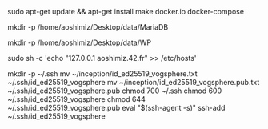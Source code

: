 sudo apt-get update && apt-get install make docker.io docker-compose

mkdir -p /home/aoshimiz/Desktop/data/MariaDB

mkdir -p /home/aoshimiz/Desktop/data/WP

sudo sh -c 'echo "127.0.0.1 aoshimiz.42.fr" >> /etc/hosts'

mkdir -p ~/.ssh
mv ~/inception/id_ed25519_vogsphere.txt ~/.ssh/id_ed25519_vogsphere
mv ~/inception/id_ed25519_vogsphere.pub.txt ~/.ssh/id_ed25519_vogsphere.pub
chmod 700 ~/.ssh
chmod 600 ~/.ssh/id_ed25519_vogsphere
chmod 644 ~/.ssh/id_ed25519_vogsphere.pub
eval "$(ssh-agent -s)"
ssh-add ~/.ssh/id_ed25519_vogsphere